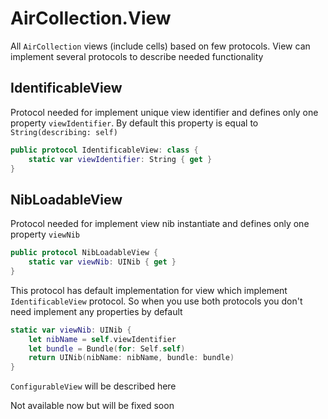 # AirCollection.View

All `AirCollection` views (include cells) based on few protocols. View can implement several protocols to describe needed functionality

## IdentificableView
Protocol needed for implement unique view identifier and defines only one property `viewIdentifier`. By default this property is equal to `String(describing: self)`
```swift
public protocol IdentificableView: class {
    static var viewIdentifier: String { get }   
}
```

## NibLoadableView
Protocol needed for implement view nib instantiate and defines only one property `viewNib`
```swift
public protocol NibLoadableView {
    static var viewNib: UINib { get }
}
```

This protocol has default implementation for view which implement `IdentificableView` protocol. So when you use both protocols you don't need implement any properties by default
```swift 
static var viewNib: UINib {
    let nibName = self.viewIdentifier
    let bundle = Bundle(for: Self.self)
    return UINib(nibName: nibName, bundle: bundle)
}
```

`ConfigurableView` will be described here

Not available now but will be fixed soon


